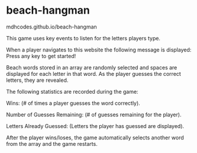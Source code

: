 # beach-hangman

mdhcodes.github.io/beach-hangman

This game uses key events to listen for the letters players type. 

When a player navigates to this website the following message is displayed: Press any key to get started!

Beach words stored in an array are randomly selected and spaces are displayed for each letter in that word. As the player guesses the correct letters, they are revealed.  

The following statistics are recorded during the game:

Wins: (# of times a player guesses the word correctly).

Number of Guesses Remaining: (# of guesses remaining for the player).

Letters Already Guessed: (Letters the player has guessed are displayed).

After the player wins/loses, the game automatically selects another word from the array and the game restarts.
